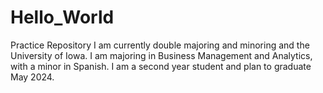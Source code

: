 # Hello_World
Practice Repository
I am currently double majoring and minoring and the University of Iowa. I am majoring in Business Management and Analytics, with a minor in Spanish. I am a second year student and plan to graduate May 2024.
